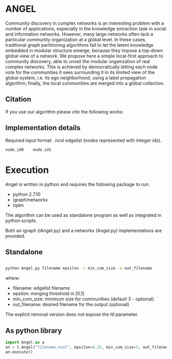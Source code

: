 # ANGEL

Community discovery in complex networks is an interesting problem with a number of applications, especially in the knowledge extraction task in social and information networks. However, many large networks often lack a particular community organization at a global level. In these cases, traditional graph partitioning algorithms fail to let the latent knowledge embedded in modular structure emerge, because they impose a top-down global view of a network. We propose here a simple local-first approach to community discovery, able to unveil the modular organization of real complex networks. This is achieved by democratically letting each node vote for the communities it sees surrounding it in its limited view of the global system, i.e. its ego neighborhood, using a label propagation algorithm; finally, the local communities are merged into a global collection. 

## Citation
If you use our algorithm please cite the following works:


## Implementation details

Required input format: .ncol edgelist (nodes represented with integer ids).

```
node_id0    node_id1
```

# Execution
Angel is written in python and requires the following package to run:
- python 2.7.10
- igraph/networkx
- tqdm

The algorithm can be used as standalone program as well as integrated in python scripts.

Both an igraph (iAngel.py) and a networkx (Angel.py) implementations are provided.

## Standalone

```bash

python Angel.py filename epsilon -c min_com_size -o out_filename 
```

where:
* filename: edgelist filename
* epsilon: merging threshold in [0,1]
* min_com_size: minimum size for communities (default 3 - optional)
* out_filename: desired filename for the output (optional)

The explicit removal version does not expose the ttl parameter.

## As python library

```python
import Angel as a
an = t.Angel("filename.ncol", epsilon=0.25, min_com_size=3, out_filename="communities.txt")
an.execute()
```
